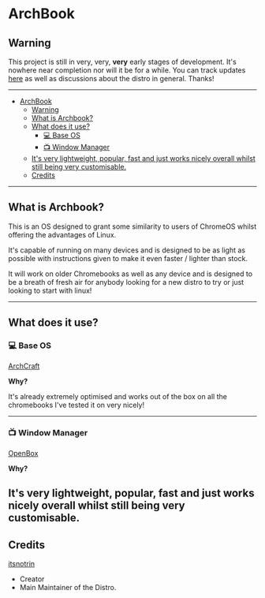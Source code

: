 # ArchBook

## Warning

This project is still in very, very, **very** early stages of development. It's nowhere near completion nor will it be for a while. You can track updates [here](https://github.com/itsnotrin/ArchBook/issues/1) as well as discussions about the distro in general.
Thanks!

---

- [ArchBook](#archbook)
  - [Warning](#warning)
  - [What is Archbook?](#what-is-archbook)
  - [What does it use?](#what-does-it-use)
    - [💻 Base OS](#-base-os)
    - [📺 Window Manager](#-window-manager)
  - [It's very lightweight, popular, fast and just works nicely overall whilst still being very customisable.](#its-very-lightweight-popular-fast-and-just-works-nicely-overall-whilst-still-being-very-customisable)
  - [Credits](#credits)

---

## What is Archbook?

This is an OS designed to grant some similarity to users of ChromeOS whilst offering the advantages of Linux.

It's capable of running on many devices and is designed to be as light as possible with instructions given to make it even faster / lighter than stock.

It will work on older Chromebooks as well as any device and is designed to be a breath of fresh air for anybody looking for a new distro to try or just looking to start with linux!

---

## What does it use?

### 💻 Base OS

[ArchCraft](https://archcraft.io/)

**Why?**

It's already extremely optimised and works out of the box on all the chromebooks I've tested it on very nicely!

----------------

### 📺 Window Manager

[OpenBox](https://github.com/danakj/openbox)

**Why?**

It's very lightweight, popular, fast and just works nicely overall whilst still being very customisable.
------------

## Credits

[itsnotrin](https://github.com/itsnotrin)

- Creator
- Main Maintainer of the Distro.
